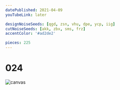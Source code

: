 ```yaml
---
datePublished: 2021-04-09
youTubeLink: later

designNoiseSeeds: [qgd, zsn, vhu, dpe, ycp, iig]
cutNoiseSeeds: [akk, zbx, sms, frz]
accentColor: '#ad2de2'

pieces: 225
---
```


# 024

![canvas](https://res.cloudinary.com/abstract-puzzles/image/upload/w_2000/024_qgd-zsn-vhu-dpe-ycp-iig_akk-zbx-sms-frz?raw=true)
